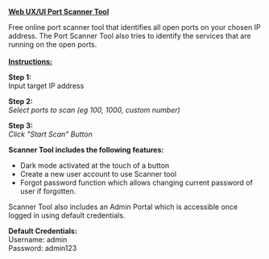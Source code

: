 <b><u>Web UX/UI Port Scanner Tool</u></b>

Free online port scanner tool that identifies all open ports on your chosen IP address. The Port Scanner Tool also tries to identify the services that are running on the open ports.
<br>
<br>
<b><u>Instructions:</u></b>

<b>Step 1:</b>
<br>
Input target IP address

<b>Step 2:</b>
<br>
<i>Select ports to scan (eg 100, 1000, custom number)</i>

<b>Step 3:</b>
<br>
<i>Click "Start Scan" Button</i>


<b>Scanner Tool includes the following features:</b>
- Dark mode activated at the touch of a button
- Create a new user account to use Scanner tool
- Forgot password function which allows changing current password of user if forgotten.


Scanner Tool also includes an Admin Portal which is accessible once logged in using default credentials.

<b>Default Credentials:</b>
<br>
Username: admin
<br>
Password: admin123